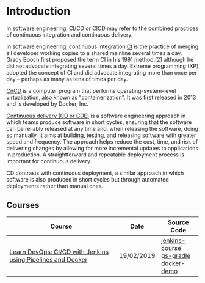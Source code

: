 # Introduction

In software engineering, [CI/CD or CICD](https://en.wikipedia.org/wiki/CI/CD) may refer to the combined practices of continuous integration and continuous delivery.

In software engineering, continuous integration [CI](https://en.wikipedia.org/wiki/Continuous_integration) is the practice of merging all developer working copies to a shared mainline several times a day. Grady Booch first proposed the term CI in his 1991 method,[2] although he did not advocate integrating several times a day. Extreme programming (XP) adopted the concept of CI and did advocate integrating more than once per day – perhaps as many as tens of times per day.

[Ci/CD](<https://en.wikipedia.org/wiki/Docker_(software)>) is a computer program that performs operating-system-level virtualization, also known as "containerization". It was first released in 2013 and is developed by Docker, Inc.

[Continuous delivery (CD or CDE)](https://en.wikipedia.org/wiki/Continuous_delivery) is a software engineering approach in which teams produce software in short cycles, ensuring that the software can be reliably released at any time and, when releasing the software, doing so manually. It aims at building, testing, and releasing software with greater speed and frequency. The approach helps reduce the cost, time, and risk of delivering changes by allowing for more incremental updates to applications in production. A straightforward and repeatable deployment process is important for continuous delivery.

CD contrasts with continuous deployment, a similar approach in which software is also produced in short cycles but through automated deployments rather than manual ones.

## Courses

| Course                                                                                                                                   | Date       | Source Code                                                                                                                                                                      |
| ---------------------------------------------------------------------------------------------------------------------------------------- | ---------- | -------------------------------------------------------------------------------------------------------------------------------------------------------------------------------- |
| [Learn DevOps: CI/CD with Jenkins using Pipelines and Docker](/other/cicd-learn-devops-ci-cd-with-jenkins-using-pipelines-and-docker.md) | 19/02/2019 | [jenkins-course ](https://github.com/peelmicro/jenkins-course)<br>[gs-gradle](https://github.com/peelmicro/gs-gradle)<br>[docker-demo](https://github.com/peelmicro/docker-demo) |

